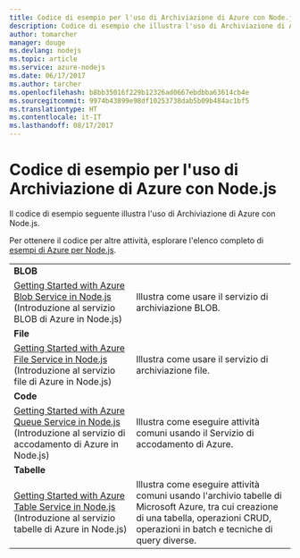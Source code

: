 ```yaml
---
title: Codice di esempio per l'uso di Archiviazione di Azure con Node.js
description: Codice di esempio che illustra l'uso di Archiviazione di Azure con Node.js.
author: tomarcher
manager: douge
ms.devlang: nodejs
ms.topic: article
ms.service: azure-nodejs
ms.date: 06/17/2017
ms.author: tarcher
ms.openlocfilehash: b8bb35016f229b12326ad0667ebdbba63614cb4e
ms.sourcegitcommit: 9974b43899e98df10253738dab5b09b484ac1bf5
ms.translationtype: HT
ms.contentlocale: it-IT
ms.lasthandoff: 08/17/2017
---
```

# <a name="sample-code-for-using-azure-storage-with-nodejs"></a>Codice di esempio per l'uso di Archiviazione di Azure con Node.js

Il codice di esempio seguente illustra l'uso di Archiviazione di Azure con Node.js.

Per ottenere il codice per altre attività, esplorare l'elenco completo di [esempi di Azure per Node.js](https://azure.microsoft.com/resources/samples/?term=nodejs).


| | |
|---|---|
| **BLOB** ||
| [Getting Started with Azure Blob Service in Node.js](https://github.com/Azure-Samples/storage-blob-node-getting-started) (Introduzione al servizio BLOB di Azure in Node.js) | Illustra come usare il servizio di archiviazione BLOB. |
| **File** ||
| [Getting Started with Azure File Service in Node.js](https://azure.microsoft.com/resources/samples/storage-file-node-getting-started/) (Introduzione al servizio file di Azure in Node.js) | Illustra come usare il servizio di archiviazione file. |
| **Code** ||
| [Getting Started with Azure Queue Service in Node.js](https://azure.microsoft.com/resources/samples/storage-queue-node-getting-started/) (Introduzione al servizio di accodamento di Azure in Node.js) | Illustra come eseguire attività comuni usando il Servizio di accodamento di Azure. |
| **Tabelle** ||
| [Getting Started with Azure Table Service in Node.js](https://azure.microsoft.com/resources/samples/storage-table-node-getting-started/) (Introduzione al servizio tabelle di Azure in Node.js) | Illustra come eseguire attività comuni usando l'archivio tabelle di Microsoft Azure, tra cui creazione di una tabella, operazioni CRUD, operazioni in batch e tecniche di query diverse. |
